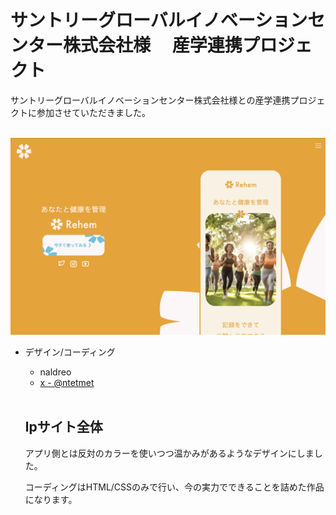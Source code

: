 # サントリーグローバルイノベーションセンター株式会社様　 産学連携プロジェクト

サントリーグローバルイノベーションセンター株式会社様との産学連携プロジェクトに参加させていただきました。

<br>

<img src="image.png">

- デザイン/コーディング
  - naldreo
  - [x - @ntetmet](https://x.com/ntetmet)
  
  <br>
  
  ## lpサイト全体
  アプリ側とは反対のカラーを使いつつ温かみがあるようなデザインにしました。

  コーディングはHTML/CSSのみで行い、今の実力でできることを詰めた作品になります。

  

  
  

    
  




